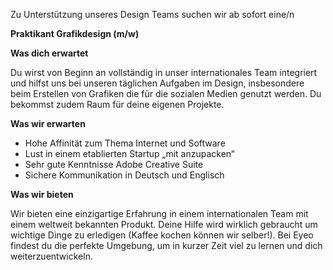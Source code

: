 Zu Unterstützung unseres Design Teams suchen wir ab sofort eine/n

**Praktikant Grafikdesign (m/w)**

**Was dich erwartet**

Du wirst von Beginn an vollständig in unser internationales Team integriert und hilfst uns bei
unseren täglichen Aufgaben im Design, insbesondere beim Erstellen von Grafiken die für die sozialen Medien genutzt werden. Du bekommst zudem Raum für deine eigenen Projekte. 

**Was wir erwarten**

- Hohe Affinität zum Thema Internet und Software
- Lust in einem etablierten Startup „mit anzupacken“
- Sehr gute Kenntnisse Adobe Creative Suite
- Sichere Kommunikation in Deutsch und Englisch

**Was wir bieten**

Wir bieten eine einzigartige Erfahrung in einem internationalen Team mit einem weltweit bekannten Produkt. Deine Hilfe wird wirklich gebraucht um wichtige Dinge zu erledigen (Kaffee kochen können wir selber!). Bei Eyeo findest du die perfekte Umgebung, um in kurzer Zeit viel zu lernen und dich weiterzuentwickeln. 
